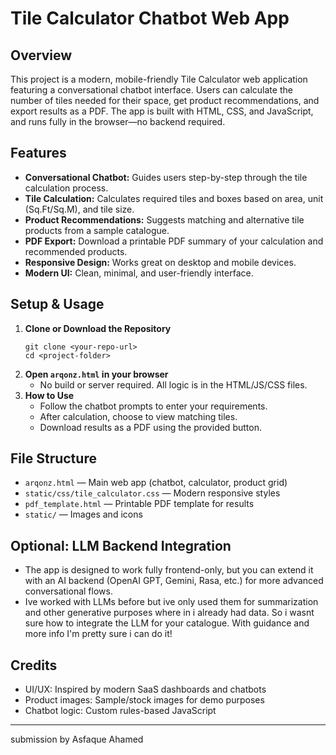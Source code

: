 # Tile Calculator Chatbot Web App

## Overview
This project is a modern, mobile-friendly Tile Calculator web application featuring a conversational chatbot interface. Users can calculate the number of tiles needed for their space, get product recommendations, and export results as a PDF. The app is built with HTML, CSS, and JavaScript, and runs fully in the browser—no backend required.

## Features
- **Conversational Chatbot:** Guides users step-by-step through the tile calculation process.
- **Tile Calculation:** Calculates required tiles and boxes based on area, unit (Sq.Ft/Sq.M), and tile size.
- **Product Recommendations:** Suggests matching and alternative tile products from a sample catalogue.
- **PDF Export:** Download a printable PDF summary of your calculation and recommended products.
- **Responsive Design:** Works great on desktop and mobile devices.
- **Modern UI:** Clean, minimal, and user-friendly interface.

## Setup & Usage
1. **Clone or Download the Repository**
   ```
   git clone <your-repo-url>
   cd <project-folder>
   ```
2. **Open `arqonz.html` in your browser**
   - No build or server required. All logic is in the HTML/JS/CSS files.
3. **How to Use**
   - Follow the chatbot prompts to enter your requirements.
   - After calculation, choose to view matching tiles.
   - Download results as a PDF using the provided button.

## File Structure
- `arqonz.html` — Main web app (chatbot, calculator, product grid)
- `static/css/tile_calculator.css` — Modern responsive styles
- `pdf_template.html` — Printable PDF template for results
- `static/` — Images and icons

## Optional: LLM Backend Integration
- The app is designed to work fully frontend-only, but you can extend it with an AI backend (OpenAI GPT, Gemini, Rasa, etc.) for more advanced conversational flows.
- Ive worked with LLMs before but ive only used them for summarization and other generative purposes where in i already had data. So i wasnt sure how to integrate the LLM for your catalogue. With guidance and more info I'm pretty sure i can do it!
  
## Credits
- UI/UX: Inspired by modern SaaS dashboards and chatbots
- Product images: Sample/stock images for demo purposes
- Chatbot logic: Custom rules-based JavaScript

---

submission by Asfaque Ahamed
